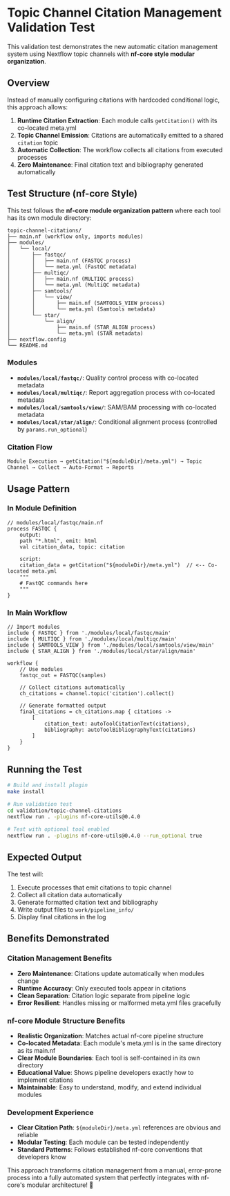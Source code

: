 # Topic Channel Citation Management Validation Test

This validation test demonstrates the new automatic citation management system using Nextflow topic channels with **nf-core style modular organization**.

## Overview

Instead of manually configuring citations with hardcoded conditional logic, this approach allows:

1. **Runtime Citation Extraction**: Each module calls `getCitation()` with its co-located meta.yml
2. **Topic Channel Emission**: Citations are automatically emitted to a shared `citation` topic
3. **Automatic Collection**: The workflow collects all citations from executed processes
4. **Zero Maintenance**: Final citation text and bibliography generated automatically

## Test Structure (nf-core Style)

This test follows the **nf-core module organization pattern** where each tool has its own module directory:

```
topic-channel-citations/
├── main.nf (workflow only, imports modules)
├── modules/
│   └── local/
│       ├── fastqc/
│       │   ├── main.nf (FASTQC process)
│       │   └── meta.yml (FastQC metadata)
│       ├── multiqc/
│       │   ├── main.nf (MULTIQC process)
│       │   └── meta.yml (MultiQC metadata)
│       ├── samtools/
│       │   └── view/
│       │       ├── main.nf (SAMTOOLS_VIEW process)
│       │       └── meta.yml (Samtools metadata)
│       └── star/
│           └── align/
│               ├── main.nf (STAR_ALIGN process)
│               └── meta.yml (STAR metadata)
├── nextflow.config
└── README.md
```

### Modules

- **`modules/local/fastqc/`**: Quality control process with co-located metadata
- **`modules/local/multiqc/`**: Report aggregation process with co-located metadata
- **`modules/local/samtools/view/`**: SAM/BAM processing with co-located metadata
- **`modules/local/star/align/`**: Conditional alignment process (controlled by `params.run_optional`)

### Citation Flow

```
Module Execution → getCitation("${moduleDir}/meta.yml") → Topic Channel → Collect → Auto-Format → Reports
```

## Usage Pattern

### In Module Definition

```nextflow
// modules/local/fastqc/main.nf
process FASTQC {
    output:
    path "*.html", emit: html
    val citation_data, topic: citation

    script:
    citation_data = getCitation("${moduleDir}/meta.yml")  // <-- Co-located meta.yml
    """
    # FastQC commands here
    """
}
```

### In Main Workflow

```nextflow
// Import modules
include { FASTQC } from './modules/local/fastqc/main'
include { MULTIQC } from './modules/local/multiqc/main'
include { SAMTOOLS_VIEW } from './modules/local/samtools/view/main'
include { STAR_ALIGN } from './modules/local/star/align/main'

workflow {
    // Use modules
    fastqc_out = FASTQC(samples)

    // Collect citations automatically
    ch_citations = channel.topic('citation').collect()

    // Generate formatted output
    final_citations = ch_citations.map { citations ->
        [
            citation_text: autoToolCitationText(citations),
            bibliography: autoToolBibliographyText(citations)
        ]
    }
}
```

## Running the Test

```bash
# Build and install plugin
make install

# Run validation test
cd validation/topic-channel-citations
nextflow run . -plugins nf-core-utils@0.4.0

# Test with optional tool enabled
nextflow run . -plugins nf-core-utils@0.4.0 --run_optional true
```

## Expected Output

The test will:

1. Execute processes that emit citations to topic channel
2. Collect all citation data automatically
3. Generate formatted citation text and bibliography
4. Write output files to `work/pipeline_info/`
5. Display final citations in the log

## Benefits Demonstrated

### Citation Management Benefits

- **Zero Maintenance**: Citations update automatically when modules change
- **Runtime Accuracy**: Only executed tools appear in citations
- **Clean Separation**: Citation logic separate from pipeline logic
- **Error Resilient**: Handles missing or malformed meta.yml files gracefully

### nf-core Module Structure Benefits

- **Realistic Organization**: Matches actual nf-core pipeline structure
- **Co-located Metadata**: Each module's meta.yml is in the same directory as its main.nf
- **Clear Module Boundaries**: Each tool is self-contained in its own directory
- **Educational Value**: Shows pipeline developers exactly how to implement citations
- **Maintainable**: Easy to understand, modify, and extend individual modules

### Development Experience

- **Clear Citation Path**: `${moduleDir}/meta.yml` references are obvious and reliable
- **Modular Testing**: Each module can be tested independently
- **Standard Patterns**: Follows established nf-core conventions that developers know

This approach transforms citation management from a manual, error-prone process into a fully automated system that perfectly integrates with nf-core's modular architecture! 🚀
